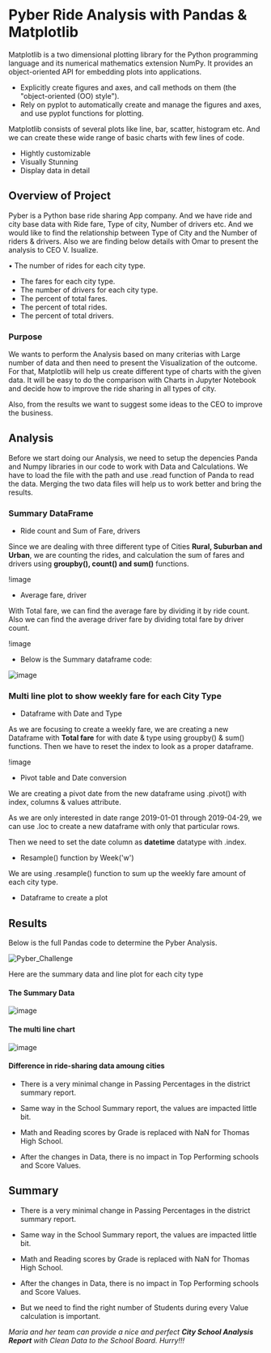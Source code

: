 # Pyber Ride Analysis with Pandas & Matplotlib

Matplotlib is a two dimensional plotting library for the Python programming language and its numerical mathematics extension NumPy. It provides an object-oriented API for embedding plots into applications.

* Explicitly create figures and axes, and call methods on them (the "object-oriented (OO) style").
* Rely on pyplot to automatically create and manage the figures and axes, and use pyplot functions for plotting.

Matplotlib consists of several plots like line, bar, scatter, histogram etc. And we can create these wide range of basic charts with few lines of code.

* Hightly customizable
* Visually Stunning
* Display data in detail


## Overview of Project

Pyber is a Python base ride sharing App company. And we have ride and city base data with Ride fare, Type of city, Number of drivers etc. And we would like to find the relationship between Type of City and the Number of riders & drivers. Also we are finding below details with Omar to present the analysis to CEO V. Isualize.

  •	The number of rides for each city type.
  *	The fares for each city type.
  *	The number of drivers for each city type.
  *	The percent of total fares.
  *	The percent of total rides.
  *	The percent of total drivers.
 
### Purpose

We wants to perform the Analysis based on many criterias with Large number of data and then need to present the Visualization of the outcome. For that, Matplotlib will help us create different type of charts with the given data. It will be easy to do the comparison with Charts in Jupyter Notebook and decide how to improve the ride sharing in all types of city. 

Also, from the results we want to suggest some ideas to the CEO to improve the business. 

## Analysis 

Before we start doing our Analysis, we need to setup the depencies Panda and Numpy libraries in our code to work with Data and Calculations. We have to load the file  with the path and use .read function of Panda to read the data. Merging the two data files will help us to work better and bring the results. 

### Summary DataFrame

* Ride count and Sum of Fare, drivers

Since we are dealing with three different type of Cities **Rural, Suburban and Urban**, we are counting the rides, and calculation the sum of fares and drivers using **groupby(), count() and sum()** functions. 

!image

* Average fare, driver

With Total fare, we can find the average fare by dividing it by ride count. Also we can find the average driver fare by dividing total fare by driver count. 

!image

* Below is the Summary dataframe code:

![image](https://user-images.githubusercontent.com/85472349/125236251-43d03100-e2a9-11eb-84a9-84b90df33688.png)

### Multi line plot to show weekly fare for each City Type
	
* Dataframe with Date and Type

As we are focusing to create a weekly fare, we are creating a new Dataframe with **Total fare** for with date & type using groupby() & sum() functions. Then we have to reset the index to look as a proper dataframe.

!image

* Pivot table and Date conversion

We are creating a pivot date from the new dataframe using .pivot() with index, columns & values attribute. 


As we are only interested in date range 2019-01-01 through 2019-04-29, we can use .loc to create a new dataframe with only that particular rows. 


Then we need to set the date column as **datetime** datatype with .index.


* Resample() function by Week('w')

We are using .resample() function to sum up the weekly fare amount of each city type.


* Dataframe to create a plot
 


## Results

Below is the full Pandas code to determine the Pyber Analysis. 

![Pyber_Challenge](.ipynb)

Here are the summary data and line plot for each city type

#### The Summary Data



![image]( .png)


#### The multi line chart


![image](https://user-images.githubusercontent.com/85472349/125233872-171a1a80-e2a5-11eb-823c-7660af7729fd.png)


#### Difference in ride-sharing data amoung cities

* There is a very minimal change in Passing Percentages in the district summary report.

* Same way in the School Summary report, the values are impacted little bit.

* Math and Reading scores by Grade is replaced with NaN for Thomas High School.

* After the changes in Data, there is no impact in Top Performing schools and Score Values. 


## Summary

* There is a very minimal change in Passing Percentages in the district summary report.

* Same way in the School Summary report, the values are impacted little bit.

* Math and Reading scores by Grade is replaced with NaN for Thomas High School.

* After the changes in Data, there is no impact in Top Performing schools and Score Values. 

* But we need to find the right number of Students during every Value calculation is important. 

_Maria and her team can provide a nice and perfect **City School Analysis Report** with Clean Data to the School Board. Hurry!!!_
